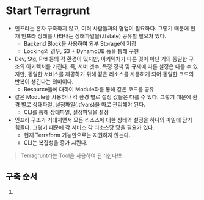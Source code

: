 # Start Terragrunt
* 인프라는 혼자 구축하지 않고, 여러 사람들과의 협업이 필요하다. 그렇기 때문에 현재 인프라 상태를 나타내는 상태파일을(.tfstate) 공유할 필요가 있다.
    * Backend Block을 사용하여 외부 Storage에 저장
    * Locking의 경우, S3 + DynamoDB 등을 통해 구현 
* Dev, Stg, Prd 등의 각 환경이 있지만, 아키텍처가 다른 것이 아닌 거의 동일한 구조의 아키텍처를 가진다. 즉, 서버 갯수, 특정 정책 및 규제에 따른 설정은 다를 수 있지만, 동일한 서비스를 제공하기 위해 같은 리소스를 사용하게 되어 동일한 코드의 반복이 생긴다는 의미이다.
    * Resource들에 대하여 Module화를 통해 같은 코드를 공유
* 같은 Module을 사용하나 각 환경 별로 설정 값들은 다를 수 있다. 그렇기 때문에 환경 별로 상태파일, 설정파일(.tfvars)을 따로 관리해야 된다.
    * CLI를 통해 상태파일, 설정파일을 설정
* 인프라 구조가 거대지면서 모든 리소스에 대한 상태와 설정을 하나의 파일에 담기 힘들다. 그렇기 때문에 각 서비스 각 리소스당 당을 필요가 있다.
    * 현재 Terraform 기능만으로는 지원하지 않는다.
    * CLI는 복잡성을 증가 시킨다.
> Terragrunt라는 Tool을 사용하여 관리한다!!!

## 구축 순서
1. 


